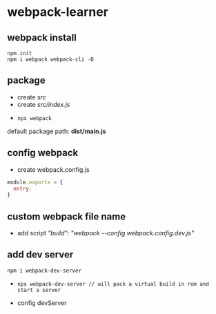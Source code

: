 # webpack-learner
## webpack install
```
npm init
npm i webpack webpack-cli -D
```
## package
- create *src*
- create *src/index.js*
-     npx webpack

default package path: **dist/main.js**
## config webpack
- create webpack.config.js
``` js
module.exports = {
  entry: 
}
```
## custom webpack file name
- add script *"build": "webpack --config webpack.config.dev.js"*

## add dev server
```
npm i webpack-dev-server
```
-     npx webpack-dev-server // will pack a virtual build in rom and start a server
- config devServer